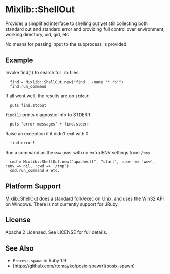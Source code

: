 # Mixlib::ShellOut
Provides a simplified interface to shelling out yet still collecting both
standard out and standard error and providing full control over environment,
working directory, uid, gid, etc.

No means for passing input to the subprocess is provided.

## Example
Invoke find(1) to search for .rb files:

      find = Mixlib::ShellOut.new("find . -name '*.rb'")
      find.run_command

If all went well, the results are on `stdout`

      puts find.stdout

`find(1)` prints diagnostic info to STDERR:

      puts "error messages" + find.stderr

Raise an exception if it didn't exit with 0

      find.error!

Run a command as the `www` user with no extra ENV settings from `/tmp`

      cmd = Mixlib::ShellOut.new("apachectl", "start", :user => 'www', :env => nil, :cwd => '/tmp')
      cmd.run_command # etc.

## Platform Support
Mixlib::ShellOut does a standard fork/exec on Unix, and uses the Win32
API on Windows. There is not currently support for JRuby.

## License
Apache 2 Licensed. See LICENSE for full details.

## See Also
* `Process.spawn` in Ruby 1.9
* [https://github.com/rtomayko/posix-spawn](posix-spawn)
